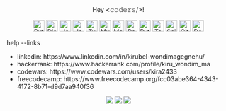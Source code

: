 <!-- About Me Overview -->   
<div align="center">
Hey <𝚌𝚘𝚍𝚎𝚛𝚜/>!
</div>

<p align="center">
	<img alt="Python" src="https://img.shields.io/badge/python%20-%2314354C.svg?&style=for-the-badge&logo=python&logoColor=white" height="26"/>	
	<img alt="Django" src="https://img.shields.io/badge/django-0f3e2e?style=for-the-badge&logo=django&logoColor=white" height="26"/>	
	<img alt="Java" src ="https://img.shields.io/badge/java%20-%23E34F26.svg?&style=for-the-badge&logo=java&logoColor=white" height="26"/>
	<img alt="JavaScript" src="https://img.shields.io/badge/javascript%20-%23323330.svg?&style=for-the-badge&logo=javascript&logoColor=%23F7DF1E" height="26"/>
	<img alt="TypeScript" src="https://img.shields.io/badge/typescript-2f74c0.svg?style=for-the-badge&logo=typescript&logoColor=white" height="26"/>
	<img alt="MySQL" src="https://img.shields.io/badge/mysql%20-%2300599C.svg?&style=for-the-badge&logo=mysql&logoColor=white" height="26"/>
	<img alt="MongoDB" src ="https://img.shields.io/badge/MongoDB-%234ea94b.svg?&style=for-the-badge&logo=mongodb&logoColor=white" height="26"/>
	<img alt="Postgresql" src="https://img.shields.io/badge/Postgresql-31648c?style=for-the-badge&logo=postgresql&logoColor=white"height="26"/>	
	<img alt="Pytorch" src="https://img.shields.io/badge/PyTorch-%23EE4C2C.svg?style=for-the-badge&logo=PyTorch&logoColor=white" height="26"/>
	<img alt="Tensorflow" src="https://img.shields.io/badge/TensorFlow-%23FF6F00.svg?style=for-the-badge&logo=TensorFlow&logoColor=white" height="26"/>
	<img alt="Scikit Learn" src ="https://img.shields.io/badge/-scikit--learn-black?style=for-the-badge&logo=scikit-learn" height="26"/>
	<img alt="Git" src="https://img.shields.io/badge/git%20-%23E34F26.svg?&style=for-the-badge&logo=git&logoColor=white" height="26"/>
	<img alt="Docker" src="https://img.shields.io/badge/docker-0db7ed?style=for-the-badge&logo=docker&logoColor=white" height="26"/>		 
</p>
 
<p>help --links </p>
<ul>
	<li>linkedin: https://www.linkedin.com/in/kirubel-wondimagegnehu/ </li> 
	<li>hackerrank: https://www.hackerrank.com/profile/kiru_wondim_ma </li>
	<li>codewars: https://www.codewars.com/users/kira2433  </li>
	<li>freecodecamp: https://www.freecodecamp.org/fcc03abe364-4343-4172-8b71-d9d7aa940f36 </li>
</ul>
 

<div align="center">  
	<picture>
	  <source
		srcset="https://github-readme-stats.vercel.app/api/top-langs/?username=kira2433&count_private=true&theme=dark&hide_border=true"
		media="(prefers-color-scheme: dark)"
	  />
	  <source
		srcset="https://github-readme-stats.vercel.app/api/top-langs/?username=kira2433&count_private=true&hide_border=true"
		media="(prefers-color-scheme: light), (prefers-color-scheme: no-preference)"
	  />
	  <img src="https://github-readme-stats.vercel.app/api/top-langs/?username=kira2433&count_private=true&hide_border=true" />
	</picture>	 
	<picture>
	  <source
		srcset="https://github-readme-stats.vercel.app/api?username=kira2433&show_icons=true&theme=dark&hide_border=true"
		media="(prefers-color-scheme: dark)"
	  />
	  <source
		srcset="https://github-readme-stats.vercel.app/api?username=kira2433&show_icons=true&hide_border=true"
		media="(prefers-color-scheme: light), (prefers-color-scheme: no-preference)"
	  />
	  <img src="https://github-readme-stats.vercel.app/api?username=kira2433&show_icons=true&hide_border=true" />
	</picture>
	<picture>
	  <source
		srcset="https://github-readme-streak-stats.herokuapp.com/?user=kira2433&count_private=true&theme=dark&hide_border=true"
		media="(prefers-color-scheme: dark)"
	  />
	  <source
		srcset="https://github-readme-streak-stats.herokuapp.com/?user=kira2433&count_private=true&hide_border=true"
		media="(prefers-color-scheme: light), (prefers-color-scheme: no-preference)"
	  />
	  <img src="https://github-readme-streak-stats.herokuapp.com/?user=kira2433&count_private=true&hide_border=true" />
	</picture>	 	
</div>
           
<br>

